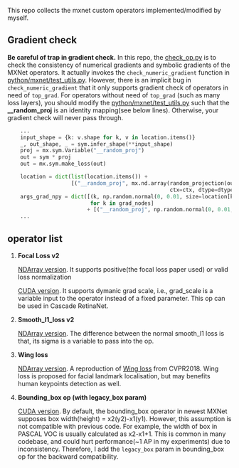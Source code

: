 This repo collects the mxnet custom operators implemented/modified by myself.


## Gradient check ##

**Be careful of trap in gradient check.** In this repo, the [check_op.py](check_op.py) is to check the consistency of numerical gradients and symbolic gradients of the MXNet operators. It actually invokes the `check_numeric_gradient` function in [python/mxnet/test_utils.py](https://github.com/apache/incubator-mxnet/blob/master/python/mxnet/test_utils.py#L981). However, there is an implicit bug in `check_numeric_gradient` that it only supports gradient check of operators in need of `top_grad`. 
For operators without need of `top_grad` (such as many loss layers), you should modify the [python/mxnet/test_utils.py](https://github.com/apache/incubator-mxnet/blob/master/python/mxnet/test_utils.py#L981) such that the **__random_proj** is an identity mapping(see below lines). Otherwise, your gradient check will never pass through.

```Python
    ...
    input_shape = {k: v.shape for k, v in location.items()}
    _, out_shape, _ = sym.infer_shape(**input_shape)
    proj = mx.sym.Variable("__random_proj")
    out = sym * proj
    out = mx.sym.make_loss(out)

    location = dict(list(location.items()) +
                    [("__random_proj", mx.nd.array(random_projection(out_shape[0]),
                                                   ctx=ctx, dtype=dtype))])
    args_grad_npy = dict([(k, np.random.normal(0, 0.01, size=location[k].shape))
                          for k in grad_nodes]
                         + [("__random_proj", np.random.normal(0, 0.01, size=out_shape[0]))])
    ...
```

## operator list ## 

1. **Focal Loss v2**
   
   [NDArray version](focal_loss_v2/focal_loss.py). It supports positive(the focal loss paper used) or valid loss normalization

   [CUDA version](focal_loss_v2/sigmoid_focal_loss_v2-inl.h). It supports dymanic grad scale, i.e., grad_scale is a variable input to the operator instead of a fixed parameter. This op can be used in Cascade RetinaNet.

2. **Smooth_l1_loss v2**
   
   [NDArray version](smooth_l1_v2/smooth_l1_v2.py). The difference between the normal smooth_l1 loss is that, its sigma is a variable to pass into the op.

3. **Wing loss**
   
   [NDArray version](wing_loss/wing_loss.py). A reproduction of [Wing loss](https://arxiv.org/pdf/1711.06753.pdf) from CVPR2018.
   Wing loss is proposed for facial landmark localisation, but may benefits human keypoints detection as well.

4. **Bounding_box op (with legacy_box param)**

   [CUDA version](bounding_box_op/bounding_box-inl.h). By default, the bounding_box operator in newest MXNet supposes box width(height) = x2(y2)-x1(y1). However, this assumption is not compatible with previous code. For example, the width of box in PASCAL VOC is usually calculated as x2-x1+1. This is common in many codebase, and could hurt performance(~1 AP in my experiments) due to inconsistency. Therefore, I add the `legacy_box` param in bounding_box op for the backward compatibility.
